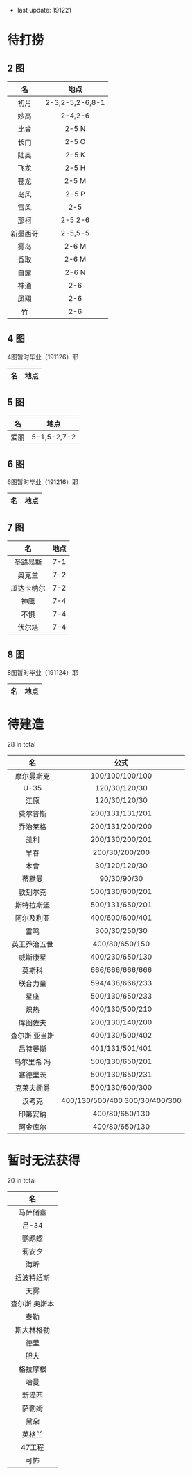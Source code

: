     
- last update: 191221

# 待打捞

## 2 图
| 名 | 地点 |
|:---:|:---:|
| 初月 | 2-3,2-5,2-6,8-1 |
| 妙高 | 2-4,2-6 |
| 比睿 | 2-5 N |
| 长门 | 2-5 O |
| 陆奥 | 2-5 K |
| 飞龙 | 2-5 H |
| 苍龙 | 2-5 M |
| 岛风 | 2-5 P |
| 雪风 | 2-5 |
| 那柯 | 2-5 2-6 |
| 新墨西哥 | 2-5,5-5 |
| 雾岛 | 2-6 M |
| 香取 | 2-6 M |
| 白露 | 2-6 N |
| 神通 | 2-6 |
| 凤翔 | 2-6 |
| 竹 | 2-6 |

## 4 图

4图暂时毕业（191126）耶

| 名 | 地点 |
|:---:|:---:|

## 5 图

| 名 | 地点 |
|:---:|:---:|
| 爱丽 | 5-1,5-2,7-2 |

## 6 图

6图暂时毕业（191216）耶

| 名 | 地点 |
|:---:|:---:|

## 7 图

| 名 | 地点 |
|:---:|:---:|
| 圣路易斯 | 7-1 |
| 奥克兰 | 7-2 |
| 瓜达卡纳尔 | 7-2 |
| 神鹰 | 7-4 |
| 不惧 | 7-4 |
| 伏尔塔 | 7-4 |

## 8 图

8图暂时毕业（191124）耶

| 名 | 地点 |
|:---:|:---:|

# 待建造

28 in total

| 名 | 公式 |
|:---:|:---:|
| 摩尔曼斯克 | 100/100/100/100 |
| U-35 | 120/30/120/30 |
| 江原 | 120/30/120/30 |
| 费尔普斯 | 200/131/131/201 |
| 乔治莱格 | 200/131/200/200 |
| 凯利 | 200/130/200/201 |
| 早春 | 200/30/200/200 |
| 木曾 | 30/120/120/30 |
| 蒂默曼 | 90/30/90/30 |
| 敦刻尔克 | 500/130/600/201 |
| 斯特拉斯堡 | 500/131/650/201 |
| 阿尔及利亚 | 400/600/600/401 |
| 雷鸣 | 300/30/250/30 |
| 英王乔治五世 | 400/80/650/150 |
| 威斯康星 | 400/230/650/130 |
| 莫斯科 | 666/666/666/666 |
| 联合力量 | 594/438/666/233 |
| 星座 | 500/130/650/233 |
| 炽热 | 400/130/500/210 |
| 库图佐夫 | 200/130/140/200 |
| 查尔斯 亚当斯 | 400/130/500/402 |
| 吕特晏斯 | 401/131/501/401 |
| 乌尔里希 冯 | 500/130/650/201 |
| 塞德里茨 | 500/130/650/231 |
| 克莱夫勋爵 | 500/130/600/300 |
| 汉考克 | 400/130/500/400 300/30/400/300 |
| 印第安纳 | 400/80/650/130 |
| 阿金库尔 | 400/80/650/130 |

# 暂时无法获得

20 in total

| 名 |
|:---:|
| 马萨储塞 |
| 吕-34 |
| 鹦鹉螺 |
| 莉安夕 |
| 海圻 |
| 纽波特纽斯 |
| 天雾 |
| 查尔斯 奥斯本 |
| 泰勒 |
| 斯大林格勒 |
| 德里 |
| 胆大 |
| 格拉摩根 |
| 哈曼 |
| 新泽西 |
| 萨勒姆 |
| 黛朵 |
| 英格兰 |
| 47工程 |
| 可怖 |